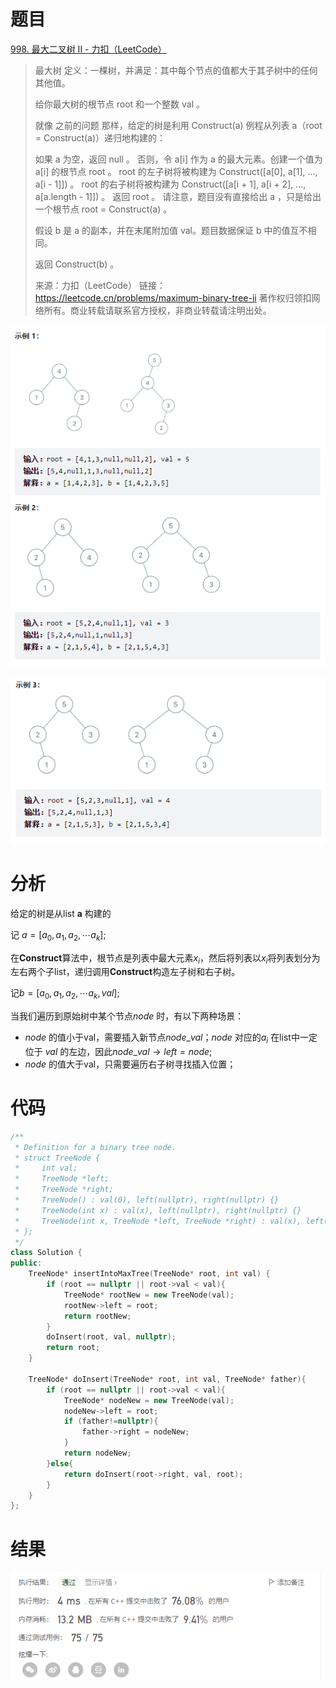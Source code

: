 # 题目

[998. 最大二叉树 II - 力扣（LeetCode）](https://leetcode.cn/problems/maximum-binary-tree-ii/)

> 最大树 定义：一棵树，并满足：其中每个节点的值都大于其子树中的任何其他值。
>
> 给你最大树的根节点 root 和一个整数 val 。
>
> 就像 之前的问题 那样，给定的树是利用 Construct(a) 例程从列表 a（root = Construct(a)）递归地构建的：
>
> 如果 a 为空，返回 null 。
> 否则，令 a[i] 作为 a 的最大元素。创建一个值为 a[i] 的根节点 root 。
> root 的左子树将被构建为 Construct([a[0], a[1], ..., a[i - 1]]) 。
> root 的右子树将被构建为 Construct([a[i + 1], a[i + 2], ..., a[a.length - 1]]) 。
> 返回 root 。
> 请注意，题目没有直接给出 a ，只是给出一个根节点 root = Construct(a) 。
>
> 假设 b 是 a 的副本，并在末尾附加值 val。题目数据保证 b 中的值互不相同。
>
> 返回 Construct(b) 。
>
> 来源：力扣（LeetCode）
> 链接：https://leetcode.cn/problems/maximum-binary-tree-ii
> 著作权归领扣网络所有。商业转载请联系官方授权，非商业转载请注明出处。

![image-20220830094253995](assets/image-20220830094253995.png)

![image-20220830094300781](assets/image-20220830094300781.png)


# 分析

给定的树是从list **a** 构建的

记 $a=[a_{0},a_{1},a_{2},\cdots a_{k}]$;

在**Construct**算法中，根节点是列表中最大元素$x_{i}$，然后将列表以$x_{i}$将列表划分为左右两个子list，递归调用**Construct**构造左子树和右子树。

记$b=[a_{0},a_{1},a_{2},\cdots a_{k}, val]$;

当我们遍历到原始树中某个节点$node$ 时，有以下两种场景：

- $node$ 的值小于val，需要插入新节点$node\_val$；$node$ 对应的$a_{i}$ 在list中一定位于 $val$ 的左边，因此$node\_val\rightarrow left=node$;
- $node$ 的值大于val，只需要遍历右子树寻找插入位置；

# 代码

```c++
/**
 * Definition for a binary tree node.
 * struct TreeNode {
 *     int val;
 *     TreeNode *left;
 *     TreeNode *right;
 *     TreeNode() : val(0), left(nullptr), right(nullptr) {}
 *     TreeNode(int x) : val(x), left(nullptr), right(nullptr) {}
 *     TreeNode(int x, TreeNode *left, TreeNode *right) : val(x), left(left), right(right) {}
 * };
 */
class Solution {
public:
    TreeNode* insertIntoMaxTree(TreeNode* root, int val) {
        if (root == nullptr || root->val < val){
            TreeNode* rootNew = new TreeNode(val);
            rootNew->left = root;
            return rootNew;
        }
        doInsert(root, val, nullptr);
        return root;
    }

    TreeNode* doInsert(TreeNode* root, int val, TreeNode* father){
        if (root == nullptr || root->val < val){
            TreeNode* nodeNew = new TreeNode(val);
            nodeNew->left = root;
            if (father!=nullptr){
                father->right = nodeNew;
            }
            return nodeNew;
        }else{
            return doInsert(root->right, val, root);
        }
    }
};
```

# 结果

![image-20220830095601111](assets/image-20220830095601111.png)
